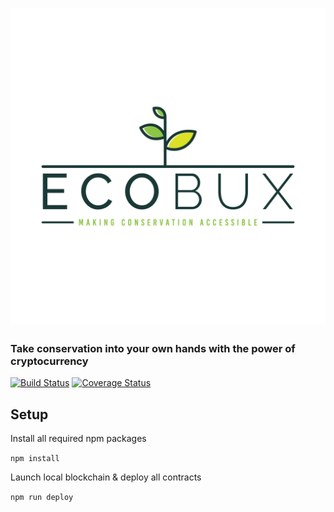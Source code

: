 # ![EcoBux](logo.png) 
### Take conservation into your own hands with the power of cryptocurrency
[![Build Status](https://travis-ci.com/Ecobux-org/Ecobux.svg?token=dJNHP5kcHYqxe1zxTX3D&branch=master)](https://travis-ci.com/Ecobux-org/Ecobux)
[![Coverage Status](https://coveralls.io/repos/github/Watt3r/Ecobux/badge.svg?branch=master&t=rsNp19)](https://coveralls.io/github/Watt3r/Ecobux?branch=master)

## Setup
Install all required npm packages

`npm install`

Launch local blockchain & deploy all contracts

`npm run deploy`
